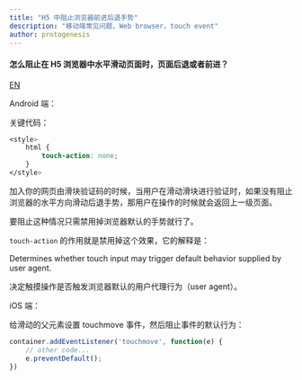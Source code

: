 ```yaml
---
title: "H5 中阻止浏览器前进后退手势"
description: "移动端常见问题，Web browser，touch event"
author: protogenesis
---
```


#### 怎么阻止在 H5 浏览器中水平滑动页面时，页面后退或者前进？

[EN](./en/How-to-prevent-the-browser's-forward-or-back-action-while-touching-the-screen-horizontally.md)

Android 端：

关键代码：

```css
<style>
    html {
        touch-action: none;
    }
</style>
```

加入你的网页由滑块验证码的时候，当用户在滑动滑块进行验证时，如果没有阻止浏览器的水平方向滑动后退手势，那用户在操作的时候就会返回上一级页面。

要阻止这种情况只需禁用掉浏览器默认的手势就行了。

```touch-action``` 的作用就是禁用掉这个效果，它的解释是：

Determines whether touch input may trigger default behavior supplied by user agent. 

决定触摸操作是否触发浏览器默认的用户代理行为（user agent）。

iOS 端：

给滑动的父元素设置 touchmove 事件，然后阻止事件的默认行为：

```javascript
container.addEventListener('touchmove', function(e) {
    // other code...
    e.preventDefault();
})
```

